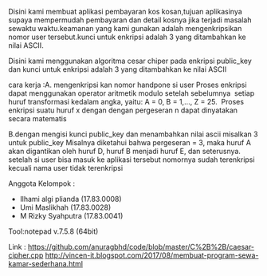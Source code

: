 Disini kami membuat aplikasi pembayaran kos kosan,tujuan aplikasinya supaya mempermudah pembayaran dan detail kosnya jika terjadi           masalah sewaktu waktu.keamanan yang kami gunakan adalah mengenkripsikan nomor user tersebut.kunci untuk enkripsi adalah 3 yang ditambahkan ke nilai ASCII.

Disini kami menggunakan algoritma cesar chiper pada enkripsi public_key dan kunci untuk enkripsi adalah 3 yang ditambahkan ke nilai ASCII

cara kerja :A. mengenkripsi kan nomor handpone si user 
           Proses enkripsi dapat menggunakan operator aritmetik modulo setelah sebelumnya  setiap huruf transformasi kedalam angka, yaitu: A = 0, B = 1,…, Z = 25.  Proses enkripsi suatu huruf x dengan dengan pergeseran n dapat dinyatakan secara matematis

B.dengan mengisi kunci public_key dan menambahkan nilai ascii misalkan 3 untuk public_key Misalnya diketahui bahwa pergeseran = 3, maka huruf A akan digantikan oleh huruf D, huruf B menjadi huruf E, dan seterusnya. setelah si user bisa masuk ke aplikasi tersebut nomornya sudah terenkripsi kecuali nama user tidak terenkripsi

Anggota Kelompok : 
- Ilhami algi plianda (17.83.0008)
- Umi Maslikhah	  (17.83.0028)
- M Rizky Syahputra   (17.83.0041) 
           
Tool:notepad v.7.5.8 (64bit)

Link : https://github.com/anuragbhd/code/blob/master/C%2B%2B/caesar-cipher.cpp
       http://vincen-it.blogspot.com/2017/08/membuat-program-sewa-kamar-sederhana.html
